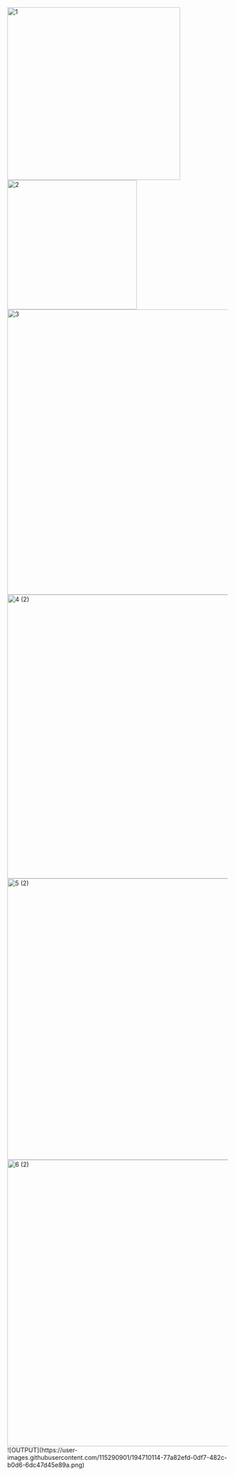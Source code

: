 <img width="395" alt="1" src="https://user-images.githubusercontent.com/115290901/194691303-973391fc-9cb5-4791-955d-e4bf929cb909.png">
<img width="296" alt="2" src="https://user-images.githubusercontent.com/115290901/194691310-9954bd99-573d-41c3-940b-db743790f825.png">
<img width="652" alt="3" src="https://user-images.githubusercontent.com/115290901/194691314-7c47836a-ba6d-483b-8b2e-08d46971802e.png">
<img width="649" alt="4 (2)" src="https://user-images.githubusercontent.com/115290901/194691322-aa6b7a7d-9c63-4cdd-bab0-c65226c2bac2.png">
<img width="643" alt="5 (2)" src="https://user-images.githubusercontent.com/115290901/194691330-0d1af5b6-70ca-47cd-8315-3c12ccfa042e.png">
<img width="655" alt="6 (2)" src="https://user-images.githubusercontent.com/115290901/194691338-79e71d5d-2c9b-4511-9224-7fbd7b9d8762.png">
![OUTPUT](https://user-images.githubusercontent.com/115290901/194710114-77a82efd-0df7-482c-b0d6-6dc47d45e89a.png)
